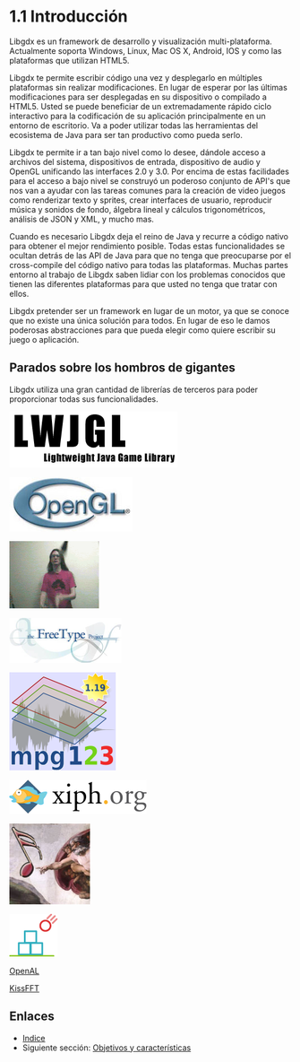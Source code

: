 # 1.1 Introducción

Libgdx es un framework de desarrollo y visualización multi-plataforma. Actualmente soporta Windows, Linux, Mac OS X, Android, IOS y como las plataformas que utilizan HTML5.

Libgdx te permite escribir código una vez y desplegarlo en múltiples plataformas sin realizar modificaciones. En lugar de esperar por las últimas modificaciones para ser desplegadas en su dispositivo o compilado a HTML5.
Usted se puede beneficiar de un extremadamente rápido ciclo interactivo para la codificación de su aplicación principalmente en un entorno de escritorio. Va a poder utilizar todas las herramientas del ecosistema de Java para ser tan productivo como pueda serlo.

Libgdx te permite ir a tan bajo nivel como lo desee, dándole acceso a archivos del sistema, dispositivos de entrada, dispositivo de audio y OpenGL unificando las interfaces 2.0 y 3.0.
Por encima de estas facilidades para el acceso a bajo nivel se construyó un poderoso conjunto de API's que nos van a ayudar con las tareas comunes para la creación de video juegos como renderizar texto y sprites, crear interfaces de usuario, reproducir música y sonidos de fondo, álgebra lineal y cálculos trigonométricos, análisis de JSON y XML, y mucho mas.

Cuando es necesario Libgdx deja el reino de Java y recurre a código nativo para obtener el mejor rendimiento posible. Todas estas funcionalidades se ocultan detrás de las API de Java para que no tenga que preocuparse por el cross-compile del código nativo para todas las plataformas.
Muchas partes entorno al trabajo de Libgdx saben lidiar con los problemas conocidos que tienen las diferentes plataformas para que usted no tenga que tratar con ellos.

Libgdx pretender ser un framework en lugar de un motor, ya que se conoce que no existe una única solución para todos. En lugar de eso le damos poderosas abstracciones para que pueda elegir como quiere escribir su juego o aplicación.

## Parados sobre los hombros de gigantes

Libgdx utiliza una gran cantidad de librerías de terceros para poder proporcionar todas sus funcionalidades.

[![LWJGL](./images/introduccion/libjgl.png)](http://www.lwjgl.org/)

[![OpenGL](./images/introduccion/opengl.jpe)](http://www.opengl.org/)

[![Nothing](./images/introduccion/nothing.gif)](http://nothings.org/)

[![FreeType](./images/introduccion/freetype.png)](http://www.freetype.org/)

[![Mpg123](./images/introduccion/mpg123.png)](http://www.mpg123.de/)

[![Vorbis](./images/introduccion/xiph.png)](http://www.xiph.org/vorbis)

[![SoundTouch](./images/introduccion/soundtouch.jpe)](http://www.surina.net/soundtouch)

[![box2d](./images/introduccion/box2d.gif)](http://www.box2d.org/)

[OpenAL](http://en.wikipedia.org/wiki/OpenAL)

[KissFFT](http://sourceforge.net/projects/kissfft)

## Enlaces

- [Indice](preface.md)
- Siguiente sección: [Objetivos y características](01.1.md)